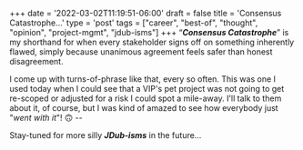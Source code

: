 +++
date = '2022-03-02T11:19:51-06:00'
draft = false
title = 'Consensus Catastrophe...'
type = 'post'
tags = ["career", "best-of", "thought", "opinion", "project-mgmt", "jdub-isms"]
+++
“***Consensus Catastrophe***” is my shorthand for when every stakeholder signs off on something inherently flawed, simply because unanimous agreement feels safer than honest disagreement. <br />

I come up with turns-of-phrase like that, every so often. This was one I used today when I could see that a VIP's pet project was not going to get re-scoped or adjusted for a risk I could spot a mile-away. I'll talk to them about it, of course, but I was kind of amazed to see how everybody just "*went with it*"! 🙃 -- <br />

Stay-tuned for more silly ***JDub-isms*** in the future...